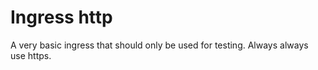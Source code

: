 # Ingress http

A very basic ingress that should only be used for testing.
Always always use https.
